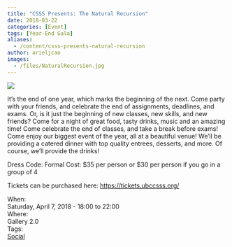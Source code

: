 ```yaml
---
title: "CSSS Presents: The Natural Recursion"
date: 2018-03-22
categories: [Event]
tags: [Year-End Gala]
aliases:
  - /content/csss-presents-natural-recursion
author: arieljcao
images:
  - /files/NaturalRecursion.jpg
---
```


<div class="field field-name-body field-type-text-with-summary field-label-hidden"><div class="field-items"><div class="field-item even"><p><img src="https://ubccsss.org/files/NaturalRecursion.jpg" style="max-width: 100%"></p>

<p>It&#x2019;s the end of one year, which marks the beginning of the next. Come party with your friends, and celebrate the end of assignments, deadlines, and exams. Or, is it just the beginning of new classes, new skills, and new friends?
Come for a night of great food, tasty drinks, music and an amazing time! Come celebrate the end of classes, and take a break before exams! Come enjoy our biggest event of the year, all at a beautiful venue!
We&#x2019;ll be providing a catered dinner with top quality entrees, desserts, and more. Of course, we&#x2019;ll provide the drinks!</p>

<p>Dress Code: Formal
Cost: $35 per person or $30 per person if you go in a group of 4</p>

<p>Tickets can be purchased here: <a href="https://tickets.ubccsss.org/">https://tickets.ubccsss.org/</a></p>
</div></div></div><div class="field field-name-field-dates field-type-datetime field-label-above"><div class="field-label">When:&#xA0;</div><div class="field-items"><div class="field-item even"><span class="date-display-single">Saturday, April 7, 2018 - <span class="date-display-range"><span class="date-display-start">18:00</span> to <span class="date-display-end">22:00</span></span></span></div></div></div><div class="field field-name-field-location field-type-text field-label-above"><div class="field-label">Where:&#xA0;</div><div class="field-items"><div class="field-item even">Gallery 2.0</div></div></div>    <footer>
    <div class="field field-name-field-tags field-type-taxonomy-term-reference field-label-above"><div class="field-label">Tags:&#xA0;</div><div class="field-items"><div class="field-item even"><a href="/social">Social</a></div></div></div>      </footer>
